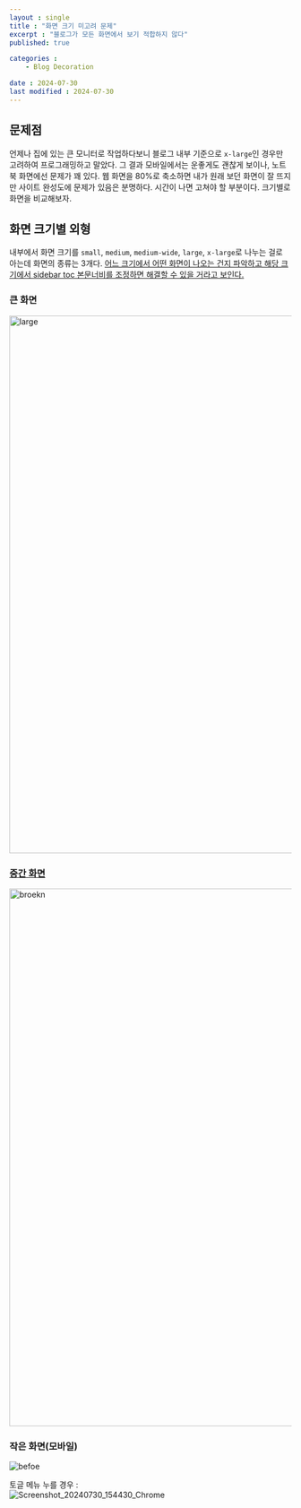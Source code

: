 ```yaml
---
layout : single
title : "화면 크기 미고려 문제"
excerpt : "블로그가 모든 화면에서 보기 적합하지 않다"
published: true

categories : 
    - Blog Decoration

date : 2024-07-30
last modified : 2024-07-30
---
```


## 문제점
언제나 집에 있는 큰 모니터로 작업하다보니 블로그 내부 기준으로 `x-large`인 경우만 고려하여 프로그래밍하고 말았다. 그 결과 모바일에서는 운좋게도 괜찮게 보이나, 노트북 화면에선 문제가 꽤 있다. 웹 화면을 80%로 축소하면 내가 원래 보던 화면이 잘 뜨지만 사이트 완성도에 문제가 있음은 분명하다. 시간이 나면 고쳐야 할 부분이다. 크기별로 화면을 비교해보자. 

## 화면 크기별 외형
내부에서 화면 크기를 `small`, `medium`, `medium-wide`, `large`, `x-large`로 나누는 걸로 아는데 화면의 종류는 3개다. <u>어느 크기에서 어떤 화면이 나오는 건지 파악하고 해당 크기에서 sidebar toc 본문너비를 조정하면 해결할 수 있을 거라고 보인다.</u>

### 큰 화면  
<img width="960" alt="large" src="https://github.com/user-attachments/assets/3967d055-e8d2-4157-9f4b-db576683111d">

### <u>중간 화면</u>
<img width="960" alt="broekn" src="https://github.com/user-attachments/assets/bdfa5405-6a33-4bdd-b7eb-e92371355b73">


### 작은 화면(모바일)
![befoe](https://github.com/user-attachments/assets/969bc6e8-cce7-49f8-b610-a29f1f395c42) 

토글 메뉴 누를 경우 :   
![Screenshot_20240730_154430_Chrome](https://github.com/user-attachments/assets/2e1408b2-eb58-4b27-bea6-8bb199e4f0f3)

